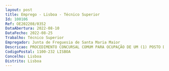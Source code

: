 ```yaml
--- 
layout: post
title: Emprego - Lisboa - Técnico Superior
Id: 100106
Ref: OE202208/0352
DataAbertura: 2022-08-10
DataFecho: 2022-08-25
Trabalho: Técnico Superior
Empregador: Junta de Freguesia de Santa Maria Maior
Descricao: PROCEDIMENTO CONCURSAL COMUM PARA OCUPAÇÃO DE UM (1) POSTO DE TRABALHO NA MODALIDADE DE CONTRATO DE TRABALHO EM FUNÇÕES PÚBLICAS POR TEMPO INDETERMINADO DA CARREIRA CATEGORIA DE TÉCNICO SUPERIOR – ÁREA DE RELAÇÕES PÚBLICAS E RECURSOS HUMANOS  DA DIVISÃO DE ADMINISTRAÇÃO E FINANÇAS,PREVISTO E NÃO OCUPADO NO MAPA DE PESSOAL
CodigoPostal: 1100-232 LISBOA
Concelho: Lisboa
Distrito: Lisboa
--- 
```

